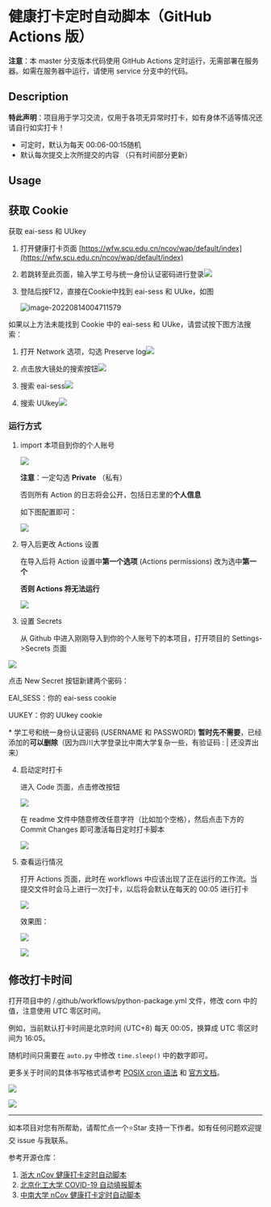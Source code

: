 # 健康打卡定时自动脚本（GitHub Actions  版）

**注意**：本 master 分支版本代码使用 GitHub Actions 定时运行，无需部署在服务器。如需在服务器中运行，请使用 service 分支中的代码。

## Description

**特此声明**：项目用于学习交流，仅用于各项无异常时打卡，如有身体不适等情况还请自行如实打卡！

* 可定时，默认为每天 00:06-00:15随机
* 默认每次提交上次所提交的内容 （只有时间部分更新）

##  Usage

## 获取 Cookie

获取 eai-sess 和 UUkey

1. 打开健康打卡页面 [https://wfw.scu.edu.cn/ncov/wap/default/index](https://wfw.scu.edu.cn/ncov/wap/default/index)

2. 若跳转至此页面，输入学工号与统一身份认证密码进行登录![](https://s2.loli.net/2022/08/13/oGUukrQn4F1iJyP.jpg)

3. 登陆后按F12，直接在Cookie中找到 eai-sess 和 UUke，如图

   ![image-20220814004711579](http://c7f49cfdf594b0ba.oss-cn-hangzhou.aliyuncs.com/img/typora/image-20220814004711579.png)

如果以上方法未能找到 Cookie 中的 eai-sess 和 UUke，请尝试按下图方法搜索：

1. 打开 Network 选项，勾选 Preserve log![](https://s2.loli.net/2022/08/13/KWG1ux2m7DI5Hi8.png)

2. 点击放大镜处的搜索按钮![](https://s2.loli.net/2022/08/13/ZPXw5W8AjQn6Jh7.png)

3. 搜索 eai-sess![](https://s2.loli.net/2022/08/13/uMAm2G8Lx5gS7Js.jpg)

4. 搜索 UUkey![](https://s2.loli.net/2022/08/13/th56UXkpxwKZ2PD.jpg)

### 运行方式

1. import 本项目到你的个人账号

    ![](https://s2.loli.net/2022/08/13/cg2Rpn7OqKavzmM.png)

    **注意**：一定勾选 **Private** （私有）

    否则所有 Action 的日志将会公开，包括日志里的**个人信息**

    如下图配置即可：

    ![](https://s2.loli.net/2022/08/13/jAmQkhe9ta7s5vP.jpg)

2. 导入后更改 Actions 设置

    在导入后将 Action 设置中**第一个选项** (Actions permissions) 改为选中**第一个**

    **否则 Actions 将无法运行**

    ![](https://s2.loli.net/2022/08/13/IzprhGtUfyAQdHV.jpg)

3. 设置 Secrets

     从 Github 中进入刚刚导入到你的个人账号下的本项目，打开项目的 Settings->Secrets 页面

![](https://s2.loli.net/2022/08/13/xbuE7Flyn3st1k9.png)

点击 New Secret 按钮新建两个密码：

 EAI_SESS：你的 eai-sess cookie

 UUKEY：你的 UUkey cookie

\* 学工号和统一身份认证密码 (USERNAME 和 PASSWORD) **暂时先不需要**，已经添加的**可以删除**（因为四川大学登录比中南大学复杂一些，有验证码 : | 还没弄出来）

4. 启动定时打卡

    进入 Code 页面，点击修改按钮

    ![](https://s2.loli.net/2022/08/13/jaO4nR5xJ1NtDWY.png)

    在 readme 文件中随意修改任意字符（比如加个空格），然后点击下方的 Commit Changes 即可激活每日定时打卡脚本

    ![](https://s2.loli.net/2022/08/13/z13PKxGfkaQroVd.png)

5. 查看运行情况

    打开 Actions 页面，此时在 workflows 中应该出现了正在运行的工作流。当提交文件时会马上进行一次打卡，以后将会默认在每天的 00:05 进行打卡

    ![](https://s2.loli.net/2022/08/13/7pHABnJcv8Cdhji.png)

    效果图：

    ![](https://s2.loli.net/2022/08/13/LMmujI9Wthx6lcS.png)

    ![](https://s2.loli.net/2022/08/13/3CqFYj1Un28GgQw.png)
## 修改打卡时间

打开项目中的 /.github/workflows/python-package.yml 文件，修改 corn 中的值，注意使用 UTC 零区时间。

例如，当前默认打卡时间是北京时间 (UTC+8) 每天 00:05，换算成 UTC 零区时间为 16:05。

随机时间只需要在 `auto.py` 中修改 `time.sleep()` 中的数字即可。

更多关于时间的具体书写格式请参考 [POSIX cron 语法](https://crontab.guru/) 和 [官方文档](https://docs.github.com/cn/actions/reference/events-that-trigger-workflows#)。

![](https://s2.loli.net/2022/08/13/8TqZ52M4haBjtbP.png)

![](https://s2.loli.net/2022/08/13/nChqYb4vEFesruK.png)

---

如本项目对您有所帮助，请帮忙点一个⭐Star 支持一下作者。如有任何问题欢迎提交 issue 与我联系。

参考开源仓库：

1. [浙大 nCov 健康打卡定时自动脚本](https://github.com/Tishacy/ZJU-nCov-Hitcarder)
2. [北京化工大学 COVID-19 自动填报脚本](https://github.com/W0n9/BUCT_nCoV_Report)
3. [中南大学 nCov 健康打卡定时自动脚本](https://github.com/lxy764139720/Auto_Attendance)
